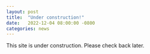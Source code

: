 ```yaml
---
layout: post
title:  "Under construction!"
date:   2022-12-04 08:00:00 -0800
categories: news
---
```

This site is under construction. Please check back later.

